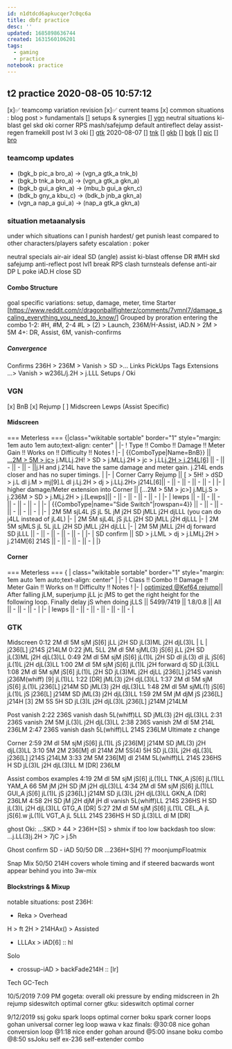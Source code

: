 ```yaml
---
id: n1dtdcd6apkucqer7c0qc6a
title: dbfz practice
desc: ''
updated: 1685898636744
created: 1631560106201
tags:
  - gaming
  - practice
notebook: practice
---
```


## t2 practice 2020-08-05 10:57:12

[x]:white_check_mark: teamcomp variation revision
  [x]:white_check_mark: current teams
[x] common situations : blog post > fundamentals
    [] setups & synergies
        [] [vgn](#vgn)
          neutral situations
            ki-blast gel
          skd oki corner RPS
            mash/safejump default
            antireflect
            delay
            assist-regen framekill
          post lvl 3 oki
        [] [gtk](#gtk) 2020-08-07
        [] [tnk](#tnk)
        [] [gkb](#tnk)
        [] [bgk](#bgk)
        [] [pic](#pic)
        [] [bro](#bro)

### teamcomp updates

- (bgk_b pic_a bro_a) -> (vgn_a gtk_a tnk_b)
- (bgk_b tnk_a bro_a) -> (vgn_a gtk_a gkn_a)
- (bgk_b gui_a gkn_a) -> (mbu_b gui_a gkn_c)
- (bdk_b gny_a kbu_c) -> (bdk_b jnb_a gkn_a)
- (vgn_a nap_a gui_a) -> (nap_a gtk_a gkn_a)

### situation metaanalysis

under which situations can I punish hardest/ get punish least compared to other characters/players
safety escalation : poker

neutral
  specials
  air-air
  ideal SD (angle)
  assist
  ki-blast
offense
  DR
  #MH
  skd
  safejump
  anti-reflect
  post lvl1
break
  RPS
  clash
  turnsteals
defense
  anti-air
  DP
  L poke
  iAD.H
  close SD

#### Combo Structure

goal specific variations: setup, damage, meter, time
Starter [https://www.reddit.com/r/dragonballfighterz/comments/7vmnl7/damage_scaling_everything_you_need_to_know/]
Grouped by proration entering the combo
  1-2: #H, #M,
  2-4 #L > (2) > Launch, 236M/H-Assist, iAD.N > 2M > 5M
  4+: DR, Assist, 6M, vanish-confirms

##### Convergence

Confirms
  236H > 236M > Vanish > SD >...
Links
PickUps
Tags
Extensions
  ...> Vanish > w236L/j.2H > j.LLL
Setups / Oki

### VGN

[x] BnB
[x] Rejump
[ ] Midscreen Lewps (Assist Specific)

#### Midscreen

=== Meterless ===
{|class="wikitable sortable" border="1" style="margin: 1em auto 1em auto;text-align: center" |
|-
! Type !! Combo !! Damage !! Meter Gain !! Works on !! Difficulty !! Notes !
|-
| {{ComboType|Name=BnB}} || [...2M > 5M > jc>](#Starter) j.MLLj.2H! > SD > j.MLLj.2H > jc > j.LL[j.2H > j.214L[6]](#Ender) || - || - || - || - ||j.H and j.214L have the same damage and meter gain. j.214L ends closer and has no super timings. |
|-
| Corner Carry Rejump || [ > 5H! > dSD > j.L dl j.M > mj[9].L dl j.Lj.2H > dj > j.LLj.2H> j214L[6]|| - || - || - || - || - |
|-
| higher damage/Meter extension into Corner || [...2M > 5M > jc>] j.MLj.S > j.236M > SD > j.MLj.2H > j.[Lewps]|| - || - || - || - || - |
|-
| lewps || - || - || - || - || - || - |
|-
| {{ComboType|name="Side Switch"|rowspan=4}} || - || - || - || - || - || - |
|-
| 2M 5M sjL4L jS jL 5L jM j2H SD jMLL j2H djLLL (you can do j4LL instead of jL4L)
|-
| 2M 5M sjL4L jS jLL j2H SD jMLL j2H djLLL
|-
| 2M 5M sjMLS jL 5L jLL j2H SD jMLL j2H djLLL
|-
| 2M 5M jMLL j2H dj forward SD jLLL || - || - || - || - || - |
|-
| SD confirm || SD > j.LML > dj > j.LMLj.2H > j.214M[6] 214S || - || - || - || - |
|}

#### Corner

=== Meterless ===
{ | class="wikitable sortable" border="1" style="margin: 1em auto 1em auto;text-align: center" |
|-
! Class !!  Combo !! Damage !! Meter Gain !! Works on !! Difficulty !! Notes !
|-
| [optimized @Kef64 rejump](https://twitter.com/i/status/1290391497226035200)|| After falling jLM, superjump jLL jc jMS to get the right height for the following loop. Finally delay jS when doing jLLS || 5499/7419 || 1.8/0.8 || All || - || - || - |
|-
| lewps || - || - || - || - || - || - |

### GTK

Midscreen
0:12 2M dl 5M sjM jS[6] jLL j2H SD jL(3)ML j2H djL(3)L | L | j236[L] j214S j214LM
0:22 jML 5LL 2M dl 5M sjML(3) jS[6] jLL  j2H SD jL(3)ML j2H djL(3)LL
0:49 2M dl 5M sjM jS[6] jL(1)L j2H SD dl jL(3) dl jL jS[6] jL(1)L j2H djL(3)LL
1:00 2M dl 5M sjM jS[6] jL(1)L j2H forward dj SD jL(3)LL
1:08 2M dl 5M sjM jS[6] jL(1)L j2H SD jL(3)ML j2H djLL j236[L] j214S vanish j236M(whiff) [9] jL(1)LL
1:22 [DR] jML(3) j2H djL(3)LL
1:37 2M dl 5M sjM jS[6] jL(1)L j236[L] j214M SD jML(3) j2H djL(3)LL
1:48 2M dl 5M sjML(1) jS[6] jL(1)L jS j236[L] j214M SD jML(3) j2H djL(3)LL
1:59 2M 5M jM djM jS j236[L] j214H [3] 2M 5S 5H SD jL(3)L j2H djL(3)L j236[L] j214M j214LM

Post vanish
2:22 236S vanish dash 5L(whiff)LL SD jML(3) j2H djL(3)LL
2:31 236S vanish 2M 5M jL(3)L j2H djL(3)LL
2:38 236S vanish 2M dl 5M 214L 236LM
2:47 236S vanish dash 5L(whiff)LL 214S 236LM Ultimate z change

Corner
2:59 2M dl 5M sjM jS[6] jL(1)L jS j236[M] j214M SD jML(3) j2H djL(3)LL
3:10 5M 2M 236[M] dl 214M 2M 5S(4) 5H SD jL(3)L j2H djL(3)L j236[L] j214S j214LM
3:33 2M 5M 236[M] dl 214M 5L(whiff)LL 214S 236HS H SD jL(3)L j2H djL(3)LL M [DR] 236LM

Assist combos examples
4:19 2M dl 5M sjM jS[6] jL(1)LL TNK_A jS[6] jL(1)LL YAM_A 66 5M jM j2H SD jM j2H djL(3)LL
4:34 2M dl 5M sjM jS[6] jL(1)LL GUI_A jS[6] jL(1)L jS j236[L] j214M SD jL(3)L j2H djL(3)LL GKN_A [DR] 236LM
4:58 2H SD jM j2H djM jH dl vanish 5L(whiff)LL 214S 236HS H SD jL(3)L j2H djL(3)LL GTG_A [DR]
5:27 2M dl 5M sjM jS[6] jL(1)L CEL_A jL jS[6].w jL(1)L VGT_A jL 5LLL 214S 236HS H SD jL(3)LL dl M [DR]

ghost Oki:
...SKD > 44 > 236H+[S] > shmix
if too low backdash too slow:
...j.LL(3)j.2H > 7jC > j.5h

Ghost confirm
  SD - iAD 50/50
  DR
...236H+S[H] ?? moonjumpFloatmix

Snap Mix 50/50
214H covers whole timing and if steered bacwards wont appear behind you
into 3w-mix

#### Blockstrings & Mixup

notable situations:
post 236H:

- Reka > Overhead

H > ft 2H > 214HAx() >
  Assisted

- LLLAx > iAD[6] :: hl

Solo

- crossup-iAD > backFade214H :: [lr]

Tech
GC-Tech

10/5/2019 7:09 PM
gogeta:
    overall oki pressure by ending midscreen in 2h
    rejump
    sideswitch
    optimal corner
gtku:
    sideswitch
    optimal corner

9/12/2019
ssj goku
    spark loops
    optimal corner
boku
    spark corner loops
gohan
    universal corner leg loop
wawa v kaz finals:
    @30:08 nice gohan conversion loop
    @1:18 nice ender gohan
    around @5:00 insane boku combo
    @8:50 ssJoku self ex-236 self-extender combo
